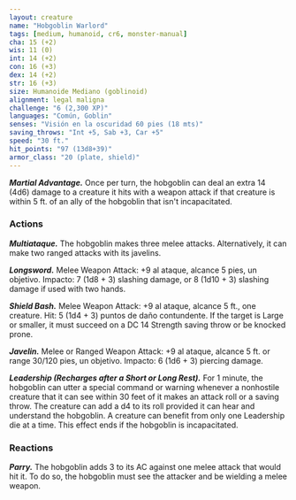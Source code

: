 ```yaml
---
layout: creature
name: "Hobgoblin Warlord"
tags: [medium, humanoid, cr6, monster-manual]
cha: 15 (+2)
wis: 11 (0)
int: 14 (+2)
con: 16 (+3)
dex: 14 (+2)
str: 16 (+3)
size: Humanoide Mediano (goblinoid)
alignment: legal maligna
challenge: "6 (2,300 XP)"
languages: "Común, Goblin"
senses: "Visión en la oscuridad 60 pies (18 mts)"
saving_throws: "Int +5, Sab +3, Car +5"
speed: "30 ft."
hit_points: "97 (13d8+39)"
armor_class: "20 (plate, shield)"
---
```


***Martial Advantage.*** Once per turn, the hobgoblin can deal an extra 14 (4d6) damage to a creature it hits with a weapon attack if that creature is within 5 ft. of an ally of the hobgoblin that isn't incapacitated.

### Actions

***Multiataque.*** The hobgoblin makes three melee attacks. Alternatively, it can make two ranged attacks with its javelins.

***Longsword.*** Melee Weapon Attack: +9 al ataque, alcance 5 pies, un objetivo. Impacto: 7 (1d8 + 3) slashing damage, or 8 (1d10 + 3) slashing damage if used with two hands.

***Shield Bash.*** Melee Weapon Attack: +9 al ataque, alcance 5 ft., one creature. Hit: 5 (1d4 + 3) puntos de daño contundente. If the target is Large or smaller, it must succeed on a DC 14 Strength saving throw or be knocked prone.

***Javelin.*** Melee or Ranged Weapon Attack: +9 al ataque, alcance 5 ft. or range 30/120 pies, un objetivo. Impacto: 6 (1d6 + 3) piercing damage.

***Leadership (Recharges after a Short or Long Rest).*** For 1 minute, the hobgoblin can utter a special command or warning whenever a nonhostile creature that it can see within 30 feet of it makes an attack roll or a saving throw. The creature can add a d4 to its roll provided it can hear and understand the hobgoblin. A creature can benefit from only one Leadership die at a time. This effect ends if the hobgoblin is incapacitated.

### Reactions

***Parry.*** The hobgoblin adds 3 to its AC against one melee attack that would hit it. To do so, the hobgoblin must see the attacker and be wielding a melee weapon.
